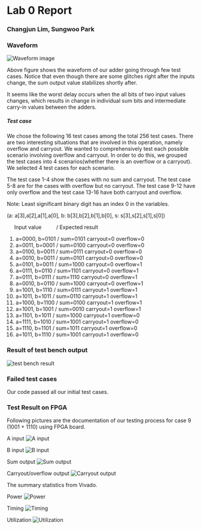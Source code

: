 # Lab 0 Report

### Changjun Lim, Sungwoo Park


### Waveform

![Waveform image](images/lab0/waveform.png)


Above figure shows the waveform of our adder going through few test cases. Notice that even though there are some glitches right after the inputs change, the sum output value stabilizes shortly after. 

It seems like the worst delay occurs when the all bits of two input values changes, which results in change in individual sum bits and intermediate carry-in values between the adders.

##### Test case
 We chose the following 16 test cases among the total 256 test cases. There are two interesting situations that are involved in this operation, namely overflow and carryout. We wanted to comprehensively test each possible scenario involving overflow and carryout. In order to do this, we grouped the test cases into 4 scenarios(whether there is an overflow or a carryout). We selected 4 test cases for each scenario.

 The test case 1-4 show the cases with no sum and carryout. The test case 5-8 are for the cases with overflow but no carryout. The test case 9-12 have only overflow and the test case 13-16 have both carryout and overflow. 

Note: Least significant binary digit has an index 0 in the variables.

(a: a[3],a[2],a[1],a[0],    b: b[3],b[2],b[1],b[0],  s: s[3],s[2],s[1],s[0])

  &nbsp;&nbsp;&nbsp;&nbsp; Input value &nbsp;&nbsp;&nbsp;&nbsp;&nbsp;&nbsp;&nbsp;&nbsp;  /  Expected result
1. a=0000, b=0101  /  sum=0101  carryout=0  overflow=0
2. a=0011, b=0001  /  sum=0100  carryout=0  overflow=0
3. a=0100, b=0011  /  sum=0111  carryout=0  overflow=0
4. a=0010, b=0011  /  sum=0101  carryout=0  overflow=0
5. a=0101, b=0011  /  sum=1000  carryout=0  overflow=1
6. a=0111, b=0110  /  sum=1101  carryout=0  overflow=1
7. a=0111, b=0111  /  sum=1110  carryout=0  overflow=1
8. a=0010, b=0110  /  sum=1000  carryout=0  overflow=1
9. a=1001, b=1110  /  sum=0111  carryout=1  overflow=1
10. a=1011, b=1011 /  sum=0110  carryout=1  overflow=1
11. a=1000, b=1100 /  sum=0100  carryout=1  overflow=1
12. a=1001, b=1001 /  sum=0010  carryout=1  overflow=1
13. a=1101, b=1011 /  sum=1000  carryout=1  overflow=0
14. a=1111, b=1010 /  sum=1001  carryout=1  overflow=0
15. a=1110, b=1101 /  sum=1011  carryout=1  overflow=0
16. a=1011, b=1110 /  sum=1001  carryout=1  overflow=0

### Result of test bench output

![test bench result](images/lab0/test_bench.png)

### Failed test cases

Our code passed all our initial test cases.


### Test Result on FPGA

Following pictures are the documentation of our testing process for case 9 (1001 + 1110) using FPGA board.

A input
![A input](images/lab0/A%20input.jpg)

B input
![B input](images/lab0/B%20input.jpg)

Sum output
![Sum output](images/lab0/Sum%20output.jpg)

Carryout/overflow output
![Carryout output](images/lab0/Carryout%20output.jpg)

The summary statistics from Vivado.

Power
![Power](images/lab0/power.png)

Timing
![Timing](images/lab0/Timing.png)

Utilization
![Utilization](images/lab0/Utilization.png)
